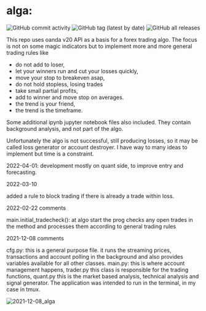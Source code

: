 # alga: 

![GitHub commit activity](https://img.shields.io/github/commit-activity/w/johnifx/alga) ![GitHub tag (latest by date)](https://img.shields.io/github/v/tag/johnifx/alga) ![GitHub all releases](https://img.shields.io/github/downloads/johnifx/alga/total)

This repo uses oanda v20 API as a basis for a forex trading algo. The focus is not on some magic indicators but to implement more and more general trading rules like 
- do not add to loser,
- let your winners run and cut your losses quickly,
- move your stop to breakeven asap,
- do not hold stopless, losing trades
- take small partial profits,
- add to winner and move stop on averages.
- the trend is your friend,
- the trend is the timeframe.

Some additional ipynb jupyter notebook files also included. They contain background analysis, and not part of the algo.

Unfortunately the algo is not successful, still producing losses, so it may be called loss generator or account destroyer.  I have way to many ideas to implement but time is a constraint.

2022-04-01: development mostly on quant side, to improve entry and forecasting.

2022-03-10

added a rule to block trading if there is already a trade within loss. 

2022-02-22 comments

main.initial_tradecheck(): at algo start the prog checks any open trades in the  method and processes them according to general trading rules

2021-12-08 comments

cfg.py: this is a general purpose file. it runs the streaming prices, transactions and account polling in the background and also provides variables available for all other classes.
main.py: this is where account management happens, trader.py this class is responsible for the trading functions, quant.py this is the market based analysis, technical analysis and signal generator.
The application was intended to run in the terminal, in my case in tmux.


![2021-12-08_alga](https://user-images.githubusercontent.com/70256142/145249113-bd38e462-3294-41a2-86ae-fa0a97743b0b.PNG)

